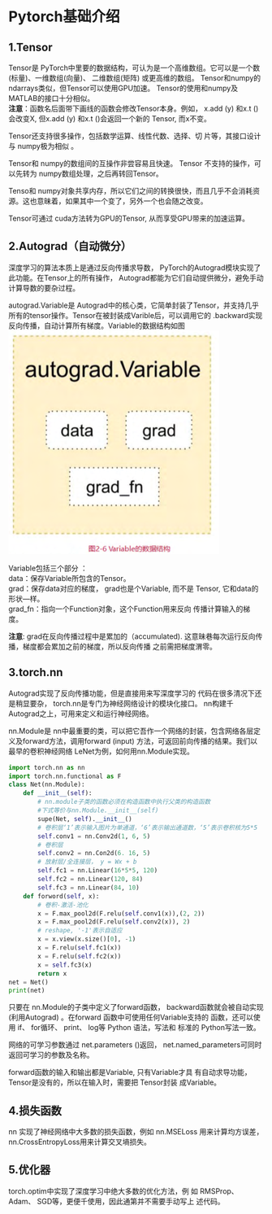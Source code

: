 # Pytorch基础介绍    
## 1.Tensor  
Tensor是 PyTorch中里要的数据结构，可认为是一个高维数组。它可以是一个数(标量)、一维数组(向量)、 二维数组(矩阵) 或更高维的数组。 Tensor和numpy的ndarrays类似，但Tensor可以使用GPU加速。 Tensor的使用和numpy及MATLAB的接口十分相似。  
**注意**：函数名后面带下画线的函数会修改Tensor本身。例如， x.add (y) 和x.t ()会改变X, 但x.add (y) 和x.t ()会返回一个新的 Tensor, 而x不变。
  
Tensor还支持很多操作，包括数学运算、线性代数、选择、切 片等，其接口设计与 numpy极为相似 。   


Tensor和 numpy的数组间的互操作非尝容易且快速。 Tensor 不支持的操作，可以先转为 numpy数组处理，之后再转回Tensor。  
  
Tenso和 numpy对象共享内存，所以它们之间的转换很快，而且几乎不会消耗资源。这也意昧着，如果其中一个变了，另外一个也会随之改变。    
  
Tensor可通过 cuda方法转为GPU的Tensor, 从而享受GPU带来的加速运算。  
  
## 2.Autograd（自动微分）  
深度学习的算法本质上是通过反向传播求导数， PyTorch的Autograd模块实现了此功能。在Tensor上的所有操作， Autograd都能为它们自动提供微分，避免手动计算导数的要杂过程。  
  
autograd.Variable是 Autograd中的核心类，它简单封装了Tensor，并支持几乎所有的tensor操作。Tensor在被封装成Varible后，可以调用它的 .backward实现反向传播，自动计算所有梯度。Variable的数据结构如图![](../imgs/01.png)  
  
Variable包括三个部分 ：  
data：保存Variable所包含的Tensor。  
grad：保存data对应的梯度， grad也是个Variable, 而不是 Tensor, 它和data的形状—样。  
grad_fn：指向一个Function对象，这个Function用来反向 传播计算输入的梯度。  
  
**注意**: grad在反向传播过程中是累加的（accumulated). 这意昧巷每次运行反向传播，梯度都会累加之前的梯度，所以反向传播 之前需把梯度渭零。  
## 3.torch.nn  
Autograd实现了反向传播功能，但是直接用来写深度学习的 代码在很多清况下还是稍显要杂， torch.nn是专门为神经网络设计的模块化接口。 nn构建千Autograd之上，可用来定义和运行神经网络。  
  
nn.Module是 nn中最重要的类，可以把它吾作一个网络的封装，包含网络各层定义及forward方法，调用forward (input) 方法，可返回前向传播的结果。我们以最早的卷积神经网络 LeNet为例，如何用nn.Module实现。  
```python 
import torch.nn as nn
import torch.nn.functional as F 
class Net(nn.Module):
    def __init__(self):
        # nn.module子类的函数必须在构造函数中执行父类的构造函数
        #下式等价与nn.Module.__init__(self)
        supe(Net, self).__init__()
        # 卷积层‘1’表示输入图片为单通道，‘6’表示输出通道数，‘5’表示卷积核为5*5
        self.conv1 = nn.Conv2d(1, 6, 5)
        # 卷积层
        self.conv2 = nn.Con2d(6. 16, 5)
        # 放射层/全连接层， y = Wx + b
        self.fc1 = nn.Linear(16*5*5, 120)
        self.fc2 = nn.Linear(120, 84)
        self.fc3 = nn.Linear(84, 10)
    def forword(self, x):
        # 卷积-激活-池化
        x = F.max_pool2d(F.relu(self.conv1(x)),(2, 2))
        x = F.max_pool2d(F.relu(self.conv2(x)), 2)
        # reshape, '-1'表示自适应
        x = x.view(x.size()[0], -1)
        x = F.relu(self.fc1(x))
        x = F.relu(self.fc2(x)) 
        x = self.fc3(x)  
        return x
net = Net()
print(net)

```
只要在 nn.Module的子类中定义了forward函数， backward函数就会被自动实现(利用Autograd) 。在forward 函数中可使用任何Variable支持的 函数，还可以使用 if、 for循环、 print、 log等 Python 语法，写法和 标准的 Python写法一致。  
  
网络的可学习参数通过 net.parameters ()返回， net.named_parameters可同时返回可学习的参数及名称。    
  
forward函数的输入和输出都是Variable, 只有Variable才具 有自动求导功能， Tensor是没有的，所以在输入时，需要把 Tensor封装 成Variable。  
  

## 4.损失函数  
nn 实现了神经网络中大多数的损失函数，例如 nn.MSELoss 用来计算均方误差， nn.CrossEntropyLoss用来计算交叉墒损失。  
  
## 5.优化器  
torch.optim中实现了深度学习中绝大多数的优化方法，例 如 RMSProp、 Adam、 SGD等，更便千使用，因此通第并不需要手动写上 述代码。  

